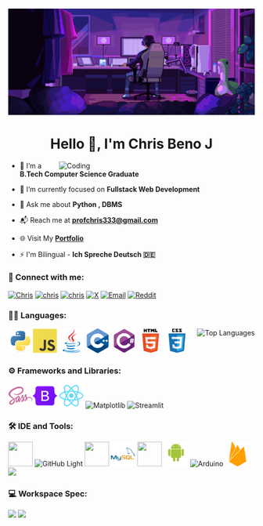 [![Programmer](https://github.com/Chr1s333/Chr1s333/blob/main/programmer.gif?raw=true)](https://chris-beno-portfolio.netlify.app)
<h1 align="center">Hello 👋, I'm Chris Beno J</h1>
<img align="right" alt="Coding" width="400" src="https://media2.giphy.com/media/v1.Y2lkPTc5MGI3NjExaDRpd2hpbnEybmNncG1wYWF1bTB5dXVleW40cjg1aWt1bTJ4OGh5ZSZlcD12MV9pbnRlcm5hbF9naWZfYnlfaWQmY3Q9Zw/qgQUggAC3Pfv687qPC/giphy.webp">

- 🔭 I’m a **B.Tech Computer Science Graduate**

- 🌱 I’m currently focused on **Fullstack Web Development**

- 💬 Ask me about **Python , DBMS**

- 📬 Reach me at **[profchris333@gmail.com](mailto:profchris333@gmail.com)**

- 🌐 Visit My **[Portfolio](https://chris-beno-portfolio.netlify.app)**

- ⚡ I'm Bilingual - **Ich Spreche Deutsch  🇩🇪**

### 🤝 Connect with me:

<p align="left">
<a href="https://www.linkedin.com/in/chris-beno-j/" target="blank"><img align="center" src="https://raw.githubusercontent.com/rahuldkjain/github-profile-readme-generator/master/src/images/icons/Social/linked-in-alt.svg" alt="Chris" height="30" width="40" /></a>
<a href="https://www.instagram.com/chris._.333" target="_blank"><img align="center" src="https://raw.githubusercontent.com/rahuldkjain/github-profile-readme-generator/master/src/images/icons/Social/instagram.svg" alt="chris" height="30" width="40" /></a>
<a href="https://leetcode.com/u/Chris_333/" target="_blank"><img align="center" src="https://raw.githubusercontent.com/rahuldkjain/github-profile-readme-generator/master/src/images/icons/Social/leet-code.svg" alt="chris" height="30" width="40" /></a>
<a href="https://x.com/Chr1s_333" target="_blank">
<img align="center" src="https://cdn.jsdelivr.net/gh/simple-icons/simple-icons/icons/x.svg" alt="X" height="40" width="40" /></a>
<a href="mailto:profchris333@gmail.com">
<img align="center" src="https://img.icons8.com/fluency/48/000000/gmail-new.png" alt="Email" height="40" width="40"/></a>
<a href="https://www.reddit.com/u/Chr1s_333" target="_blank">
<img align="center" src="https://cdn.jsdelivr.net/gh/simple-icons/simple-icons/icons/reddit.svg" alt="Reddit" height="40" width="40" /></a>
</p>

### 🧑‍💻 Languages:

<p align="left">
<img align="right" src="https://github-readme-stats.vercel.app/api/top-langs/?username=Chr1s333&layout=compact&theme=radical" alt="Top Languages"/>
<img height="50" width="50" src="https://raw.githubusercontent.com/devicons/devicon/master/icons/python/python-original.svg" alt="Python"/><img height="50" width="50" src="https://raw.githubusercontent.com/devicons/devicon/master/icons/javascript/javascript-original.svg" alt="JavaScript"/>
<img height="50" width="50" src="https://raw.githubusercontent.com/devicons/devicon/master/icons/java/java-original.svg" alt="Java"/>
<img height="50" width="50" src="https://raw.githubusercontent.com/devicons/devicon/master/icons/cplusplus/cplusplus-original.svg" alt="C++"/>
<img height="50" width="50" src="https://raw.githubusercontent.com/devicons/devicon/master/icons/csharp/csharp-original.svg" alt="C#"/>
<img height="50" width="50" src="https://raw.githubusercontent.com/devicons/devicon/master/icons/html5/html5-original-wordmark.svg" alt="HTML5"/>
<img height="50" width="50" src="https://raw.githubusercontent.com/devicons/devicon/master/icons/css3/css3-original-wordmark.svg" alt="CSS3"/>
</p>

### ⚙️ Frameworks and Libraries:

<p align="left">
<img height="50" width="50" src="https://raw.githubusercontent.com/devicons/devicon/master/icons/sass/sass-original.svg" alt="Sass"/><img height="50" width="50" src="https://raw.githubusercontent.com/devicons/devicon/master/icons/bootstrap/bootstrap-original.svg" alt="Bootstrap"/>
<img height="50" width="50" src="https://raw.githubusercontent.com/devicons/devicon/master/icons/react/react-original.svg" alt="React"/>
<img height="50" width="100" src="https://matplotlib.org/_static/images/logo2.svg" alt="Matplotlib"/>
<img height="50" width="180" src="https://streamlit.io/images/brand/streamlit-logo-primary-colormark-lighttext.png" alt="Streamlit"/>
</p>

###  🛠️ IDE and Tools:

<p align="left">
<img height="50" width="50" src="https://img.icons8.com/color/48/000000/visual-studio-code-2019.png"/> <img height="50" width="50" src="https://img.icons8.com/ios-filled/50/ffffff/github.png" alt="GitHub Light"/>
<img height="50" width="50" src="https://img.icons8.com/color/50/000000/git.png"/>
<img height="50" width="50" src="https://raw.githubusercontent.com/devicons/devicon/master/icons/mysql/mysql-original-wordmark.svg" alt="MySQL"/>
<img height="50" width="50" src="https://img.icons8.com/dusk/64/000000/anaconda.png"/>  <img height="50" width="50" src="https://raw.githubusercontent.com/devicons/devicon/master/icons/android/android-original-wordmark.svg" alt="Android"/>
<img height="50" width="50" src="https://cdn.worldvectorlogo.com/logos/arduino-1.svg" alt="Arduino"/>
<img height="50" width="50" src="https://raw.githubusercontent.com/devicons/devicon/master/icons/firebase/firebase-plain.svg" alt="Firebase"/> 
<img height="50" src="https://img.shields.io/badge/Netlify-00C7B7?style=for-the-badge&logo=netlify&logoColor=white"/> 
</p>

### 💻 Workspace Spec:

<p align="left">
<img height="30" src="https://img.shields.io/badge/NVIDIA%20RTX3050%20-GREEN"/>  <img height="30" src="https://img.shields.io/badge/RYZEN%205000-red%20"/> 
</p>
